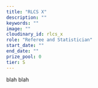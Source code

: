 ```yaml
---
title: "RLCS X"
description: ""
keywords: ""
image: ""
cloudinary_id: rlcs_x
role: "Referee and Statistician"
start_date: ""
end_date: ""
prize_pool: 0
tier: S
---
```


blah
blah
